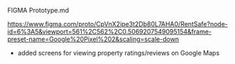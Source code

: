 FIGMA Prototype.md

https://www.figma.com/proto/CpVnX2ipe3t2Db80L7AHA0/RentSafe?node-id=6%3A5&viewport=561%2C562%2C0.5069207549095154&frame-preset-name=Google%20Pixel%202&scaling=scale-down

* added screens for viewing property ratings/reviews on Google Maps
